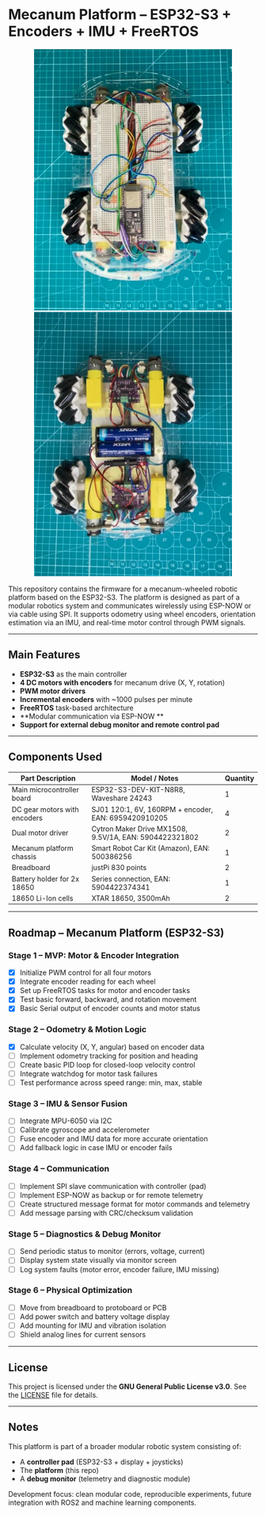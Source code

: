 # Mecanum Platform – ESP32-S3 + Encoders + IMU + FreeRTOS

<p align="center">
  <img src="assets/platform_top.jpeg" alt="Top view of the mecanum platform" width="400"/>
  <br/>
  <img src="assets/platform_bottom.jpeg" alt="Bottom view of the mecanum platform" width="400"/>
</p>


This repository contains the firmware for a mecanum-wheeled robotic platform based on the ESP32-S3. The platform is designed as part of a modular robotics system and communicates wirelessly using ESP-NOW or via cable using SPI. It supports odometry using wheel encoders, orientation estimation via an IMU, and real-time motor control through PWM signals.

---

## Main Features
- **ESP32-S3** as the main controller
- **4 DC motors with encoders** for mecanum drive (X, Y, rotation)
- **PWM motor drivers**
- **Incremental encoders** with ~1000 pulses per minute
- **FreeRTOS** task-based architecture
- **Modular communication via ESP-NOW **
- **Support for external debug monitor and remote control pad**

---

## Components Used

| Part Description                                      | Model / Notes                                                       | Quantity       |
|------------------------------------------------------|----------------------------------------------------------------------|----------------|
| Main microcontroller board                          | ESP32-S3-DEV-KIT-N8R8, Waveshare 24243                              | 1              |
| DC gear motors with encoders                        | SJ01 120:1, 6V, 160RPM + encoder, EAN: 6959420910205               | 4              |
| Dual motor driver                                   | Cytron Maker Drive MX1508, 9.5V/1A, EAN: 5904422321802            | 2              |
| Mecanum platform chassis                            | Smart Robot Car Kit (Amazon), EAN: 500386256                       | 1              |
| Breadboard                                          | justPi 830 points                                                   | 2              |
| Battery holder for 2x 18650                         | Series connection, EAN: 5904422374341                              | 1              |
| 18650 Li-Ion cells                                  | XTAR 18650, 3500mAh                                                 | 2              |


---

## Roadmap – Mecanum Platform (ESP32-S3)

### Stage 1 – MVP: Motor & Encoder Integration
- [x] Initialize PWM control for all four motors
- [x] Integrate encoder reading for each wheel
- [x] Set up FreeRTOS tasks for motor and encoder tasks
- [x] Test basic forward, backward, and rotation movement
- [x] Basic Serial output of encoder counts and motor status

### Stage 2 – Odometry & Motion Logic
- [x] Calculate velocity (X, Y, angular) based on encoder data
- [ ] Implement odometry tracking for position and heading
- [ ] Create basic PID loop for closed-loop velocity control
- [ ] Integrate watchdog for motor task failures
- [ ] Test performance across speed range: min, max, stable

### Stage 3 – IMU & Sensor Fusion
- [ ] Integrate MPU-6050 via I2C
- [ ] Calibrate gyroscope and accelerometer
- [ ] Fuse encoder and IMU data for more accurate orientation
- [ ] Add fallback logic in case IMU or encoder fails

### Stage 4 – Communication
- [ ] Implement SPI slave communication with controller (pad)
- [ ] Implement ESP-NOW as backup or for remote telemetry
- [ ] Create structured message format for motor commands and telemetry
- [ ] Add message parsing with CRC/checksum validation

### Stage 5 – Diagnostics & Debug Monitor
- [ ] Send periodic status to monitor (errors, voltage, current)
- [ ] Display system state visually via monitor screen
- [ ] Log system faults (motor error, encoder failure, IMU missing)

### Stage 6 – Physical Optimization
- [ ] Move from breadboard to protoboard or PCB
- [ ] Add power switch and battery voltage display
- [ ] Add mounting for IMU and vibration isolation
- [ ] Shield analog lines for current sensors

---

## License
This project is licensed under the **GNU General Public License v3.0**. See the [LICENSE](LICENSE) file for details.

---

## Notes
This platform is part of a broader modular robotic system consisting of:
- A **controller pad** (ESP32-S3 + display + joysticks)
- The **platform** (this repo)
- A **debug monitor** (telemetry and diagnostic module)

Development focus: clean modular code, reproducible experiments, future integration with ROS2 and machine learning components.

